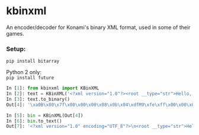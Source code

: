 # kbinxml

An encoder/decoder for Konami's binary XML format, used in some of their games.

### Setup:
`pip install bitarray`

Python 2 only:  
`pip install future`

```python
In [1]: from kbinxml import KBinXML
In [2]: text = KBinXML('<?xml version="1.0"?><root __type="str">Hello, world!</root>')
In [3]: text.to_binary()
Out[4]: '\xa0B\x80\x7f\x00\x00\x00\x08\x0b\x04\xdfM9\xfe\xff\x00\x00\x00\x00\x14\x00\x00\x00\x0eHello, world!\x00\x00\x00'

In [5]: bin = KBinXML(Out[4])
In [6]: bin.to_text()
Out[7]: '<?xml version="1.0" encoding="UTF_8"?>\n<root __type="str">Hello, world!</root>\n'
```